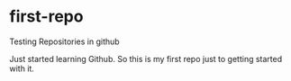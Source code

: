 # first-repo
Testing Repositories in github

Just started learning Github. So this is my first repo just to getting started with it.
